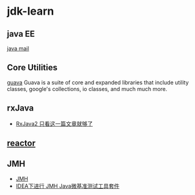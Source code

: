 # jdk-learn

## java EE
[java mail](https://javaee.github.io/javamail/)

## Core Utilities
[guava](https://mvnrepository.com/artifact/com.google.guava/guava) Guava is a suite of core and expanded libraries that include utility classes, google's collections, io classes, and much much more.

## rxJava
- [RxJava2 只看这一篇文章就够了](https://juejin.im/post/5b17560e6fb9a01e2862246f)

## [reactor](https://projectreactor.io/)


## JMH

- [JMH](https://github.com/openjdk/jmh)
- [IDEA下进行 JMH Java微基准测试工具套件](https://blog.csdn.net/liushaomr/article/details/107729539)